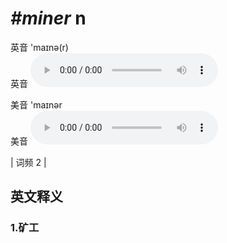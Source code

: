 # ***\#miner*** n
英音 'maɪnə(r)  
英音
<audio src="./media/miner1.aac" controls="controls"></audio>

美音 'maɪnər  
美音
<audio src="./media/miner2.aac" controls="controls"></audio>



| 词频 2 |  

英文释义
---
### 1.**矿工**  


